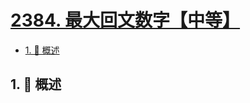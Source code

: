 # [2384. 最大回文数字【中等】](https://github.com/Tdahuyou/TNotes.leetcode/tree/main/notes/2384.%20%E6%9C%80%E5%A4%A7%E5%9B%9E%E6%96%87%E6%95%B0%E5%AD%97%E3%80%90%E4%B8%AD%E7%AD%89%E3%80%91)

<!-- region:toc -->

- [1. 📝 概述](#1--概述)

<!-- endregion:toc -->

## 1. 📝 概述
